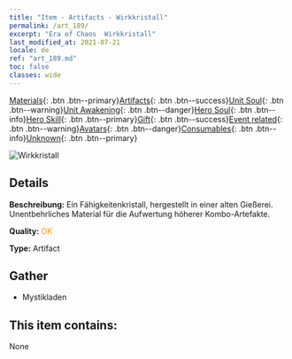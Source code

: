 ```yaml
---
title: "Item - Artifacts - Wirkkristall"
permalink: /art_189/
excerpt: "Era of Chaos  Wirkkristall"
last_modified_at: 2021-07-21
locale: de
ref: "art_189.md"
toc: false
classes: wide
---
```

 [Materials](/ItemsDE/){: .btn .btn--primary}[Artifacts](/ItemsDE/Artifacts/){: .btn .btn--success}[Unit Soul](/ItemsDE/UnitSoul/){: .btn .btn--warning}[Unit Awakening](/ItemsDE/UnitAwakening/){: .btn .btn--danger}[Hero Soul](/ItemsDE/HeroSoul/){: .btn .btn--info}[Hero Skill](/ItemsDE/HeroSkill/){: .btn .btn--primary}[Gift](/ItemsDE/Gift/){: .btn .btn--success}[Event related](/ItemsDE/Events/){: .btn .btn--warning}[Avatars](/ItemsDE/Avatars/){: .btn .btn--danger}[Consumables](/ItemsDE/Consumables/){: .btn .btn--info}[Unknown](/ItemsDE/Unknown/){: .btn .btn--primary}

 ![Wirkkristall](/images/t/artifact_41002.png)

## Details
 **Beschreibung:** Ein Fähigkeitenkristall, hergestellt in einer alten Gießerei. Unentbehrliches Material für die Aufwertung höherer Kombo-Artefakte.

 **Quality:** <span style="color: #FF8C00">OK</span>

 **Type:** Artifact

## Gather

*    Mystikladen 

## This item contains:

  None

